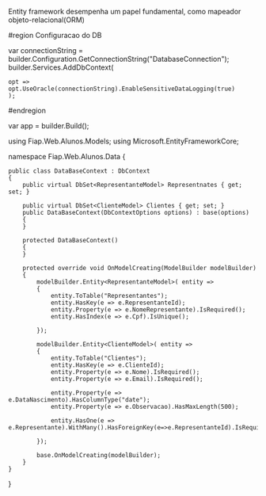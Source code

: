 Entity framework desempenha um papel fundamental, como mapeador objeto-relacional(ORM)


#region Configuracao do DB

var connectionString = builder.Configuration.GetConnectionString("DatabaseConnection");
builder.Services.AddDbContext<DataBaseContext>(

    opt => opt.UseOracle(connectionString).EnableSensitiveDataLogging(true)
    );

#endregion

var app = builder.Build();


using Fiap.Web.Alunos.Models;
using Microsoft.EntityFrameworkCore;

namespace Fiap.Web.Alunos.Data
{

    public class DataBaseContext : DbContext
    {
        public virtual DbSet<RepresentanteModel> Representnates { get; set; }

        public virtual DbSet<ClienteModel> Clientes { get; set; }
        public DataBaseContext(DbContextOptions options) : base(options)
        {
        }

        protected DataBaseContext()
        {
        }

        protected override void OnModelCreating(ModelBuilder modelBuilder)
        {
            modelBuilder.Entity<RepresentanteModel>( entity => 
            {
                entity.ToTable("Representantes");
                entity.HasKey(e => e.RepresentanteId);
                entity.Property(e => e.NomeRepresentante).IsRequired();
                entity.HasIndex(e => e.Cpf).IsUnique();
            
            });

            modelBuilder.Entity<ClienteModel>( entity =>
            {
                entity.ToTable("Clientes");
                entity.HasKey(e => e.ClienteId);
                entity.Property(e => e.Nome).IsRequired();
                entity.Property(e => e.Email).IsRequired();

                entity.Property(e => e.DataNascimento).HasColumnType("date");
                entity.Property(e => e.Observacao).HasMaxLength(500);

                entity.HasOne(e => e.Representante).WithMany().HasForeignKey(e=>e.RepresentanteId).IsRequired();

            });

            base.OnModelCreating(modelBuilder);
        }
    }
}

